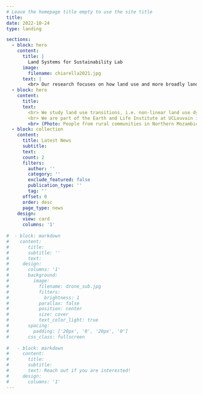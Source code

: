 ```yaml
---
# Leave the homepage title empty to use the site title
title:
date: 2022-10-24
type: landing

sections:
  - block: hero
    content:
      title: |
        Land Systems for Sustainability Lab
      image:
        filename: chiarella2021.jpg
      text: |
        <br> Our research focuses on how land use and more broadly land systems can contribute to sustainability.
  - block: hero
    content:
      title:
      text: 
        <br> We study land use transitions, i.e. non-linear land use dynamics at broad scale such as forest transitions and emergence of land use frontiers; linkages between globalization and land use including how supply chain transparency and interventions can halt deforestation; theories of land system change; and social-ecological feedbacks. 
        <br> We are part of the Earth and Life Institute at UCLouvain in Belgium. 
        <br> (Photo: People from rural communities in Northern Mozambique (2021, C. Chiarella)) 
  - block: collection
    content:
      title: Latest News
      subtitle:
      text:
      count: 2
      filters:
        author: ''
        category: ''
        exclude_featured: false
        publication_type: ''
        tag: ''
      offset: 0
      order: desc
      page_type: news
    design:
      view: card
      columns: '1'
  
#  - block: markdown
#    content:
#       title:
#       subtitle: ''
#       text:
#     design:
#       columns: '1'
#       background:
#         image: 
#           filename: drone_sub.jpg
#           filters:
#             brightness: 1
#           parallax: false
#           position: center
#           size: cover
#           text_color_light: true
#       spacing:
#         padding: ['20px', '0', '20px', '0']
#       css_class: fullscreen
  
#   - block: markdown
#     content:
#       title:
#       subtitle:
#       text: Reach out if you are interested!
#     design:
#       columns: '1'
---
```

